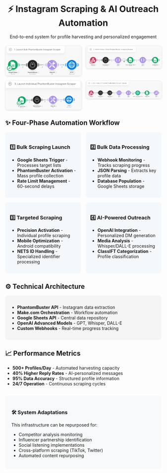 <div align="center">
  <h1>⚡ Instagram Scraping & AI Outreach Automation</h1>
  <p>End-to-end system for profile harvesting and personalized engagement</p>
  
  <div style="display: grid; grid-template-columns: repeat(2, 1fr); gap: 15px; margin: 20px 0;">
    <img src="1. Launch Bulk PhantomBuster Instagram Scraper.png" alt="Bulk Launch" style="border: 1px solid #eee; border-radius: 8px; box-shadow: 0 2px 4px rgba(0,0,0,0.1);">
    <img src="2. Watch Output of Bulk PhantomBuster Instagram Scraper.png" alt="Bulk Processing" style="border: 1px solid #eee; border-radius: 8px; box-shadow: 0 2px 4px rgba(0,0,0,0.1);">
    <img src="3. Launch Individual PhantomBuster Instagram Scraper.png" alt="Targeted Launch" style="border: 1px solid #eee; border-radius: 8px; box-shadow: 0 2px 4px rgba(0,0,0,0.1);">
    <img src="4. Watch Output Of Individual PhantomBuster Instagram Scraper.png" alt="Targeted Processing" style="border: 1px solid #eee; border-radius: 8px; box-shadow: 0 2px 4px rgba(0,0,0,0.1);">
  </div>
</div>

<div style="max-width: 800px; margin: 0 auto;">
  <h2>✨ Four-Phase Automation Workflow</h2>
  
  <div style="display: grid; grid-template-columns: repeat(2, 1fr); gap: 15px; margin-bottom: 20px;">
    <div style="background: #f5f8fa; padding: 15px; border-radius: 8px;">
      <h3>1️⃣ Bulk Scraping Launch</h3>
      <ul>
        <li><strong>Google Sheets Trigger</strong> - Processes target lists</li>
        <li><strong>PhantomBuster Activation</strong> - Mass profile collection</li>
        <li><strong>Rate Limit Management</strong> - 60-second delays</li>
      </ul>
    </div>
    <div style="background: #f5f8fa; padding: 15px; border-radius: 8px;">
      <h3>2️⃣ Bulk Data Processing</h3>
      <ul>
        <li><strong>Webhook Monitoring</strong> - Tracks scraping progress</li>
        <li><strong>JSON Parsing</strong> - Extracts key profile data</li>
        <li><strong>Database Population</strong> - Google Sheets storage</li>
      </ul>
    </div>
    <div style="background: #f5f8fa; padding: 15px; border-radius: 8px;">
      <h3>3️⃣ Targeted Scraping</h3>
      <ul>
        <li><strong>Precision Activation</strong> - Individual profile scraping</li>
        <li><strong>Mobile Optimization</strong> - Android compatibility</li>
        <li><strong>NETS ID Handling</strong> - Specialized identifier processing</li>
      </ul>
    </div>
    <div style="background: #f5f8fa; padding: 15px; border-radius: 8px;">
      <h3>4️⃣ AI-Powered Outreach</h3>
      <ul>
        <li><strong>OpenAI Integration</strong> - Personalized DM generation</li>
        <li><strong>Media Analysis</strong> - Whisper/DALL-E processing</li>
        <li><strong>ClassIFT Categorization</strong> - Profile classification</li>
      </ul>
    </div>
  </div>

  <h2>⚙️ Technical Architecture</h2>
  <div style="background-color: #f5f5f5; padding: 15px; border-radius: 6px;">
    <ul>
      <li><strong>PhantomBuster API</strong> - Instagram data extraction</li>
      <li><strong>Make.com Orchestration</strong> - Workflow automation</li>
      <li><strong>Google Sheets API</strong> - Central data repository</li>
      <li><strong>OpenAI Advanced Models</strong> - GPT, Whisper, DALL-E</li>
      <li><strong>Custom Webhooks</strong> - Real-time progress tracking</li>
    </ul>
  </div>

  <h2>📈 Performance Metrics</h2>
  <ul>
    <li><strong>500+ Profiles/Day</strong> - Automated harvesting capacity</li>
    <li><strong>40% Higher Reply Rates</strong> - AI-personalized messages</li>
    <li><strong>95% Data Accuracy</strong> - Structured profile information</li>
    <li><strong>24/7 Operation</strong> - Continuous scraping cycles</li>
  </ul>

  <div style="background-color: #f8f9fa; padding: 20px; border-radius: 8px; margin-top: 30px;">
    <h3>🛠️ System Adaptations</h3>
    <p>This infrastructure can be repurposed for:</p>
    <ul>
      <li>Competitor analysis monitoring</li>
      <li>Influencer partnership identification</li>
      <li>Social listening implementations</li>
      <li>Cross-platform scraping (TikTok, Twitter)</li>
      <li>Automated content repurposing</li>
    </ul>
  </div>
</div>
